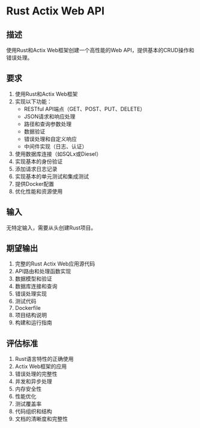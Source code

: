 # Rust Actix Web API

## 描述
使用Rust和Actix Web框架创建一个高性能的Web API，提供基本的CRUD操作和错误处理。

## 要求
1. 使用Rust和Actix Web框架
2. 实现以下功能：
   - RESTful API端点（GET、POST、PUT、DELETE）
   - JSON请求和响应处理
   - 路径和查询参数处理
   - 数据验证
   - 错误处理和自定义响应
   - 中间件实现（日志、认证）
3. 使用数据库连接（如SQLx或Diesel）
4. 实现基本的身份验证
5. 添加请求日志记录
6. 实现基本的单元测试和集成测试
7. 提供Docker配置
8. 优化性能和资源使用

## 输入
无特定输入，需要从头创建Rust项目。

## 期望输出
1. 完整的Rust Actix Web应用源代码
2. API路由和处理函数实现
3. 数据模型和验证
4. 数据库连接和查询
5. 错误处理实现
6. 测试代码
7. Dockerfile
8. 项目结构说明
9. 构建和运行指南

## 评估标准
1. Rust语言特性的正确使用
2. Actix Web框架的应用
3. 错误处理的完整性
4. 并发和异步处理
5. 内存安全性
6. 性能优化
7. 测试覆盖率
8. 代码组织和结构
9. 文档的清晰度和完整性